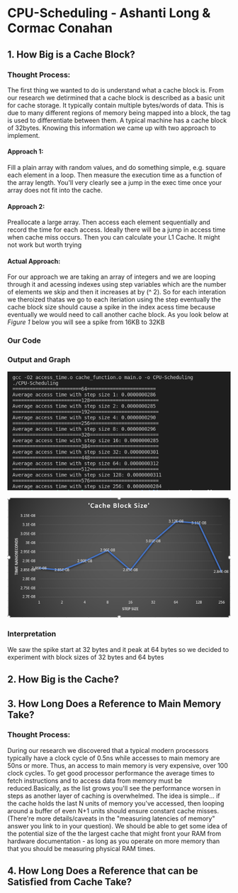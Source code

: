 # **CPU-Scheduling - Ashanti Long & Cormac Conahan**

## **1. How Big is a Cache Block?**
### Thought Process:
The first thing we wanted to do is understand what a cache block is. From our research we detirmined that a cache block is described as a basic unit for cache storage. It typically contain multiple bytes/words of data. This is due to many different regions of memory being mapped into a block, the tag is used to differentiate between them. A typical machine has a cache block of 32bytes. Knowing this information we came up with two approach  to implement.

#### Approach 1:
Fill a plain array with random values, and do something simple, e.g. square each element in a loop. Then measure the execution time as a function of the array length. You'll very clearly see a jump in the exec time once your array does not fit into the cache.
#### Approach 2:

Preallocate a large array. Then access each element sequentially and record the time for each access. Ideally there will be a jump in access time when cache miss occurs. Then you can calculate your L1 Cache. It might not work but worth trying

#### Actual Approach:

For our approach we are taking an array of integers and we are looping through it and acessing indexes using step variables which are the number of elements we skip and then it increases at by (^ 2). So for each interation we  theroized thatas we go to each iteriation  using the step eventually the cache block size should cause a spike in the index acess time because eventually we would need to call another cache block. As you look below at *Figure 1* below you will see a spike from 16KB to 32KB

### Our Code

### Output and Graph 
![Image of our cache block out](cache_block_access_times.png)

![Image of our cache block graph](cache_block_graph.PNG)


### Interpretation 
We saw the spike start at 32 bytes and it peak at 64 bytes so we decided to experiment with block sizes of 32 bytes and 64 bytes 

## **2. How Big is the Cache?**


## **3. How Long Does a Reference to Main Memory Take?**
### Thought Process:

During our research we discovered that a typical modern  processors typically have a clock cycle of 0.5ns while accesses to main memory are 50ns or more. Thus, an access to main memory is very expensive, over 100 clock cycles. To get good processor performance the average times to fetch instructions and to access data from memory must be reduced.Basically, as the list grows you'll see the performance worsen in steps as another layer of caching is overwhelmed. The idea is simple... if the cache holds the last N units of memory you've accessed, then looping around a buffer of even N+1 units should ensure constant cache misses. (There're more details/caveats in the "measuring latencies of memory" answer you link to in your question). We should be able to get some idea of the potential size of the the largest cache that might front your RAM from hardware documentation - as long as you operate on more memory than that you should be measuring physical RAM times.


## **4. How Long Does a Reference that can be Satisfied from Cache Take?**
